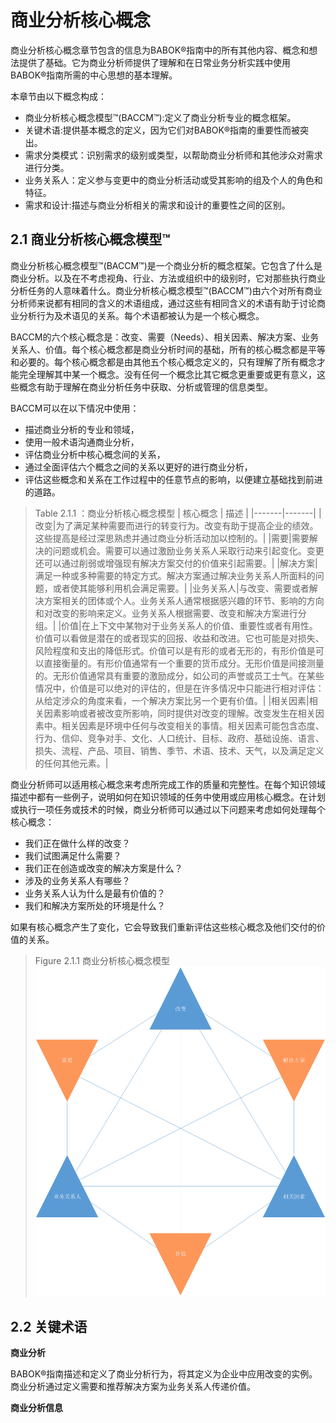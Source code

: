 # 商业分析核心概念

商业分析核心概念章节包含的信息为BABOK®指南中的所有其他内容、概念和想法提供了基础。它为商业分析师提供了理解和在日常业务分析实践中使用BABOK®指南所需的中心思想的基本理解。

本章节由以下概念构成：
* 商业分析核心概念模型™(BACCM™):定义了商业分析专业的概念框架。
* 关键术语:提供基本概念的定义，因为它们对BABOK®指南的重要性而被突出。
* 需求分类模式：识别需求的级别或类型，以帮助商业分析师和其他涉众对需求进行分类。
* 业务关系人：定义参与变更中的商业分析活动或受其影响的组及个人的角色和特征。
* 需求和设计:描述与商业分析相关的需求和设计的重要性之间的区别。

## 2.1 商业分析核心概念模型™

商业分析核心概念模型™(BACCM™)是一个商业分析的概念框架。它包含了什么是商业分析。以及在不考虑视角、行业、方法或组织中的级别时，它对那些执行商业分析任务的人意味着什么。商业分析核心概念模型™(BACCM™)由六个对所有商业分析师来说都有相同的含义的术语组成，通过这些有相同含义的术语有助于讨论商业分析行为及术语见的关系。每个术语都被认为是一个核心概念。

BACCM的六个核心概念是：改变、需要（Needs）、相关因素、解决方案、业务关系人、价值。每个核心概念都是商业分析时间的基础，所有的核心概念都是平等和必要的。每个核心概念都是由其他五个核心概念定义的，只有理解了所有概念才能完全理解其中某一个概念。没有任何一个概念比其它概念更重要或更有意义，这些概念有助于理解在商业分析任务中获取、分析或管理的信息类型。

BACCM可以在以下情况中使用：
* 描述商业分析的专业和领域，
* 使用一般术语沟通商业分析，
* 评估商业分析中核心概念间的关系，
* 通过全面评估六个概念之间的关系以更好的进行商业分析，
* 评估这些概念和关系在工作过程中的任意节点的影响，以便建立基础找到前进的道路。

> Table 2.1.1 ：商业分析核心概念模型
> | 核心概念 | 描述 |
> |-------|-------|
> |改变|为了满足某种需要而进行的转变行为。改变有助于提高企业的绩效。这些提高是经过深思熟虑并通过商业分析活动加以控制的。|
> |需要|需要解决的问题或机会。需要可以通过激励业务关系人采取行动来引起变化。变更还可以通过削弱或增强现有解决方案交付的价值来引起需要。|
> |解决方案|满足一种或多种需要的特定方式。解决方案通过解决业务关系人所面料的问题，或者使其能够利用机会满足需要。|
> |业务关系人|与改变、需要或者解决方案相关的团体或个人。业务关系人通常根据感兴趣的环节、影响的方向和对改变的影响来定义。业务关系人根据需要、改变和解决方案进行分组。|
> |价值|在上下文中某物对于业务关系人的价值、重要性或者有用性。价值可以看做是潜在的或者现实的回报、收益和改进。它也可能是对损失、风险程度和支出的降低形式。价值可以是有形的或者无形的，有形价值是可以直接衡量的。有形价值通常有一个重要的货币成分。无形价值是间接测量的。无形价值通常具有重要的激励成分，如公司的声誉或员工士气。在某些情况中，价值是可以绝对的评估的，但是在许多情况中只能进行相对评估：从给定涉众的角度来看，一个解决方案比另一个更有价值。|
> |相关因素|相关因素影响或者被改变所影响，同时提供对改变的理解。改变发生在相关因素中。相关因素是环境中任何与改变相关的事情。相关因素可能包含态度、行为、信仰、竞争对手、文化、人口统计、目标、政府、基础设施、语言、损失、流程、产品、项目、销售、季节、术语、技术、天气，以及满足定义的任何其他元素。|

 商业分析师可以适用核心概念来考虑所完成工作的质量和完整性。在每个知识领域描述中都有一些例子，说明如何在知识领域的任务中使用或应用核心概念。在计划或执行一项任务或技术的时候，商业分析师可以通过以下问题来考虑如何处理每个核心概念：
 * 我们正在做什么样的改变？
 * 我们试图满足什么需要？
 * 我们正在创造或改变的解决方案是什么？
 * 涉及的业务关系人有哪些？
 * 业务关系人认为什么是最有价值的？
 * 我们和解决方案所处的环境是什么？

如果有核心概念产生了变化，它会导致我们重新评估这些核心概念及他们交付的价值的关系。

> Figure 2.1.1 商业分析核心概念模型
> ![alt Figure 2.1.1 商业分析核心概念模型](Figure_2.1.1_商业分析核心概念模型.png "Figure_2.1.1_商业分析核心概念模型")

## 2.2 关键术语

**商业分析**

BABOK®指南描述和定义了商业分析行为，将其定义为企业中应用改变的实例。商业分析通过定义需要和推荐解决方案为业务关系人传递价值。

**商业分析信息**
